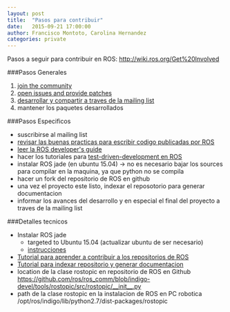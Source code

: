 ```yaml
---
layout: post
title:  "Pasos para contribuir"
date:   2015-09-21 17:00:00
author: Francisco Montoto, Carolina Hernandez
categories: private
---
```


Pasos a seguir para contribuir en ROS:
http://wiki.ros.org/Get%20Involved

###Pasos Generales
1. [join the community](http://answers.ros.org/questions/)
2. [open issues and provide patches](http://wiki.ros.org/Tickets)
3. [desarrollar y compartir a traves de la mailing list](http://lists.ros.org/lurker/list/ros-users.en.html)
4. mantener los paquetes desarrollados 


###Pasos Especificos
  * suscribirse al mailing list 
  * [revisar las buenas practicas para escribir codigo publicadas por ROS](http://wiki.ros.org/ROS/Patterns)
  * [leer la ROS developer's guide](http://wiki.ros.org/DevelopersGuide)
  * hacer los tutoriales para [test-driven-development en ROS](https://docs.google.com/presentation/d/1eraurS9rlMXyN0kbQMJdCyWOxRC5JTBV7FskyMaYNpM/present#slide=id.p)
  * instalar ROS jade (en ubuntu 15.04) -> no es necesario bajar los sources para compilar en la maquina, ya que python no se compila
  * hacer un fork del repositorio de ROS en github
  * una vez el proyecto este listo, indexar el reposotorio para generar documentacion
  * informar los avances del desarrollo y en especial el final del proyecto a traves de la mailing list
  
  
###Detalles tecnicos
  * Instalar ROS jade
    * targeted to Ubuntu 15.04 (actualizar ubuntu de ser necesario)
    * [instrucciones](http://wiki.ros.org/jade/Installation/Ubuntu)
  * [Tutorial para aprender a contribuir a los repositorios de ROS](http://wiki.ros.org/RecommendedRepositoryUsage)
  * [Tutorial para indexar repositorio y generar documentacion](http://wiki.ros.org/rosdistro/Tutorials/Indexing%20Your%20ROS%20Repository%20for%20Documentation%20Generation)
  * location de la clase rostopic en repositorio de ROS en Github https://github.com/ros/ros_comm/blob/indigo-devel/tools/rostopic/src/rostopic/__init__.py
  * path de la clase rostopic en la instalacion de ROS en PC robotica /opt/ros/indigo/lib/python2.7/dist-packages/rostopic
